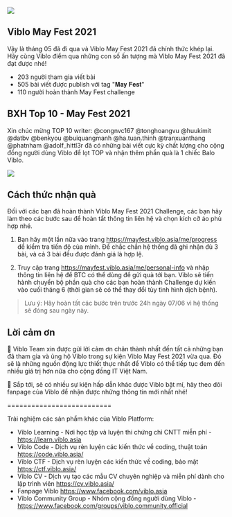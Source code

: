 ![](https://images.viblo.asia/5b469046-22aa-47a7-910d-15037bc5fae9.png)

## Viblo May Fest 2021

Vậy là tháng 05 đã đi qua và Viblo May Fest 2021 đã chính thức khép lại. Hãy cùng Viblo điểm qua những con số ấn tượng mà Viblo May Fest 2021 đã đạt được nhé!

- 203 người tham gia viết bài
- 505 bài viết được publish với tag "𝐌𝐚𝐲 𝐅𝐞𝐬𝐭"
- 110 người hoàn thành May Fest challenge

## BXH Top 10 - May Fest 2021

Xin chúc mừng TOP 10 writer: @congnvc167 @tonghoangvu @huukimit @datbv @benkyou @buiquangmanh @ha.tuan.thinh @tranxuanthang @phatnham @adolf_hittl3r đã có những bài viết cực kỳ chất lượng cho cộng đồng người dùng Viblo để lọt TOP và nhận thêm phần quà là 1 chiếc Balo Viblo.

![](https://images.viblo.asia/2c867879-6c6d-4b60-9968-ac4ceca9bd2e.jpeg)

## Cách thức nhận quà

Đối với các bạn đã hoàn thành Viblo May Fest 2021 Challenge, các bạn hãy làm theo các bước sau để hoàn tất thông tin liên hệ và chọn kích cỡ áo phù hợp nhé.

1. Bạn hãy một lần nữa vào trang https://mayfest.viblo.asia/me/progress để kiểm tra tiến độ của mình. Để chắc chắn hệ thống đã ghi nhận  đủ 3 bài, và cả 3 bài đều được đánh giá là hợp lệ.

2. Truy cập trang https://mayfest.viblo.asia/me/personal-info và nhập thông tin liên hệ để BTC có thể dùng để gửi quà tới bạn. Viblo sẽ tiến hành chuyển bộ phần quà cho các bạn hoàn thành Challenge dự kiến vào cuối tháng 6 (thời gian sẽ có thể thay đổi tùy tình hình dịch bệnh).


> Lưu ý: Hãy hoàn tất các bước trên trước 24h ngày 07/06 vì hệ thống sẽ đóng sau ngày này.

## Lời cảm ơn

💜 Viblo Team xin được gửi lời cảm ơn chân thành nhất đến tất cả những bạn đã tham gia và ủng hộ Viblo trong sự kiện Viblo May Fest 2021 vừa qua. Đó sẽ là những nguồn động lực thiết thực nhất để Viblo có thể tiếp tục đem đến nhiều giá trị hơn nữa cho cộng đồng IT Việt Nam.

💜 Sắp tới, sẽ có nhiều sự kiện hấp dẫn khác được Viblo bật mí, hãy theo dõi fanpage của Viblo để nhận được những thông tin mới nhất nhé!

==========================

Trải nghiệm các sản phẩm khác của Viblo Platform:

- Viblo Learning - Nơi học tập và luyện thi chứng chỉ CNTT miễn phí - https://learn.viblo.asia
- Viblo Code - Dịch vụ rèn luyện các kiến thức về coding, thuật toán https://code.viblo.asia/
- Viblo CTF - Dịch vụ rèn luyện các kiến thức về coding, bảo mật https://ctf.viblo.asia/
- Viblo CV - Dịch vụ tạo các mẫu CV chuyên nghiệp và miễn phí dành cho lập trình viên https://cv.viblo.asia/
- Fanpage Viblo https://www.facebook.com/viblo.asia
- Viblo Community Group - Nhóm cộng đồng người dùng Viblo - https://www.facebook.com/groups/viblo.community.official